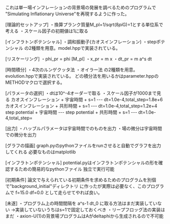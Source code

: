 これは単一場インフレーションの背景場の発展を調べるためのプログラムで
"Simulating Inflationary Universe"を再現するように作った。

[理論的セットアップ]
・換算プランク質量M_pl=1/sqrt(8*pi*G)=1とする単位系で考える
・スケール因子の初期値は1に取る

[インフラトンポテンシャル]
・調和振動子(カオスインフレーション)
・stepポテンシャル
の2種類を用意。model.hppで実装されている。

[リスケーリング]
・phi_pr = phi [M_pl]
・x_pr   = m x
・dt_pr  = m a^s dt

[時間積分]
・4次のルンゲクッタ法
・オイラー法
の2種類を用意。evolution.hppで実装されている。
どの積分法を用いるかはparameter.hppのMETHODマクロで選択する。

[パラメータの選択]
・dtは10^-4オーダーで取る
・スケール因子が1000まで見る
    カオスインフレーション + 宇宙時間 + s=1 --- dt=1.0e-4,total_step=1.8e+6
    カオスインフレーション + 共形時間 + s=1 --- dt=1.0e-4,total_step=1.2e+4
    step potential + 宇宙時間 --- 
    step potential + 共形時間 + s=1 --- dt=1.0e-4,total_step=

[出力]
・ハッブルパラメータは宇宙時間でのものを出力
・場の微分は宇宙時間での微分を出力

[グラフの描画]
graph.pyのpythonファイルをrunさせると自動でグラフを出力してくれる
必要なものはmatplotlib

[インフラトンポテンシャル]
potential.pyはインフラトンポテンシャルの形を確認するための簡易的なpythonファイル
独立で実行可能

[初期条件]
論文で与えられている初期条件を求めるためのプログラムを別個で"background_initial"ディレクトリ
に作ったが実際は必要なく、このプログラムで
f=15.0
df=0.0
として走らせてやれば良い。

[未遂]
・プログラム上の時間間隔を a^s-1 dt_0 に取る方法はまだ実装していない
->実装していないうちはs=1で固定しておくべき
・リープフロッグ法の実装はまだ
・axion-U(1)の背景場プログラムはAがdeltaphiから生成されるので不可能